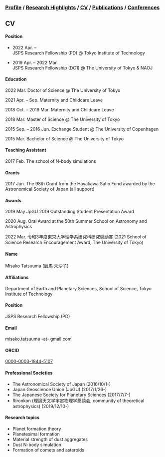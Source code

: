 ### [Profile](https://mtatsuuma.github.io/) / [Research Highlights](https://mtatsuuma.github.io/research-highlights.html) / [CV](https://mtatsuuma.github.io/cv.html) / [Publications](https://mtatsuuma.github.io/publications.html) / [Conferences](https://mtatsuuma.github.io/conferences.html)

## CV

#### Position
- 2022 Apr. – <br>
JSPS Research Fellowship (PD) @ Tokyo Institute of Technology

- 2019 Apr. – 2022 Mar.  
JSPS Research Fellowship (DC1) @ The University of Tokyo & NAOJ

#### Education
2022 Mar.
Doctor of Science @ The University of Tokyo

2021 Apr. – Sep.
Maternity and Childcare Leave

2018 Oct. – 2019 Mar.
Maternity and Childcare Leave

2018 Mar.
Master of Science @ The University of Tokyo

2015 Sep. – 2016 Jun.
Exchange Student @ The University of Copenhagen

2015 Mar.
Bachelor of Science @ The University of Tokyo

#### Teaching Assistant
2017 Feb.
The school of N-body simulations

#### Grants
2017 Jun.
The 98th Grant from the Hayakawa Satio Fund awarded by the Astronomical Society of Japan (all support)

#### Awards
2019 May
JpGU 2019 Outstanding Student Presentation Award

2020 Aug.
Oral Award at the 50th Summer School on Astronomy and Astrophysics

2022 Mar.
令和3年度東京大学理学系研究科研究奨励賞 (2021 School of Science Research Encouragement Award, The University of Tokyo)

#### Name
Misako Tatsuuma (辰馬 未沙子)

#### Affiliations
Department of Earth and Planetary Sciences, School of Science, Tokyo Institute of Technology

#### Position
JSPS Research Fellowship (PD)

#### Email
misako.tatsuuma -at- gmail.com

#### ORCID
<a href="https://orcid.org/0000-0003-1844-5107" target="_blank" rel="noopener noreferrer">0000-0003-1844-5107</a>

#### Professional Societies
- The Astronomical Society of Japan (2016/10/1-)
- Japan Geoscience Union (JpGU) (2017/1/26-)
- The Japanese Society for Planetary Sciences (2017/7/7-)
- Rironkon (理論天文学宇宙物理学懇談会, community of theoretical astrophysics) (2019/12/10-)

#### Research topics
- Planet formation theory
- Planetesimal formation
- Material strength of dust aggregates
- Dust N-body simulation
- Formation of comets and asteroids
